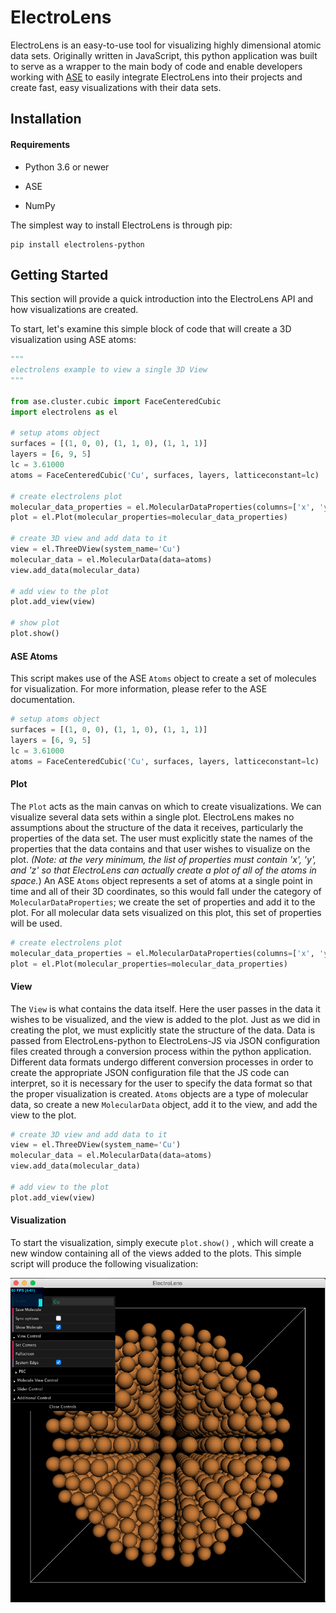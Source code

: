 # ElectroLens

ElectroLens is an easy-to-use tool for visualizing highly dimensional atomic data sets. Originally written in JavaScript, this python application was built to serve as a wrapper to the main body of code and enable developers working with [ASE](https://wiki.fysik.dtu.dk/ase/index.html) to easily integrate ElectroLens into their projects and create fast, easy visualizations with their data sets.

## Installation

#### Requirements

- Python 3.6 or newer

- ASE

- NumPy

The simplest way to install ElectroLens is through pip:

```shell
pip install electrolens-python
```

## Getting Started

This section will provide a quick introduction into the ElectroLens API and how visualizations are created.

To start, let's examine this simple block of code that will create a 3D visualization using ASE atoms:

```python
"""
electrolens example to view a single 3D View
"""

from ase.cluster.cubic import FaceCenteredCubic
import electrolens as el

# setup atoms object
surfaces = [(1, 0, 0), (1, 1, 0), (1, 1, 1)]
layers = [6, 9, 5]
lc = 3.61000
atoms = FaceCenteredCubic('Cu', surfaces, layers, latticeconstant=lc)

# create electrolens plot
molecular_data_properties = el.MolecularDataProperties(columns=['x', 'y', 'z', 'atom'])
plot = el.Plot(molecular_properties=molecular_data_properties)

# create 3D view and add data to it
view = el.ThreeDView(system_name='Cu')
molecular_data = el.MolecularData(data=atoms)
view.add_data(molecular_data)

# add view to the plot
plot.add_view(view)

# show plot
plot.show()
```

#### ASE Atoms

This script makes use of the ASE `Atoms` object to create a set of molecules for visualization. For more information, please refer to the ASE documentation.

```python
# setup atoms object
surfaces = [(1, 0, 0), (1, 1, 0), (1, 1, 1)]
layers = [6, 9, 5]
lc = 3.61000
atoms = FaceCenteredCubic('Cu', surfaces, layers, latticeconstant=lc)
```

#### Plot

The `Plot` acts as the main canvas on which to create visualizations. We can visualize several data sets within a single plot. ElectroLens makes no assumptions about the structure of the data it receives, particularly the properties of the data set. The user must explicitly state the names of the properties that the data contains and that user wishes to visualize on the plot. *(Note: at the very minimum, the list of properties must contain 'x', 'y', and 'z' so that ElectroLens can actually create a plot of all of the atoms in space.*) An ASE `Atoms` object represents a set of atoms at a single point in time and all of their 3D coordinates, so this would fall under the category of `MolecularDataProperties`; we create the set of properties and add it to the plot. For all molecular data sets visualized on this plot, this set of properties will be used.

```python
# create electrolens plot
molecular_data_properties = el.MolecularDataProperties(columns=['x', 'y', 'z', 'atom'])
plot = el.Plot(molecular_properties=molecular_data_properties)
```

#### View

The `View` is what contains the data itself. Here the user passes in the data it wishes to be visualized, and the view is added to the plot. Just as we did in creating the plot, we must explicitly state the structure of the data. Data is passed from ElectroLens-python to ElectroLens-JS via JSON configuration files created through a conversion process within the python application. Different data formats undergo different conversion processes in order to create the appropriate JSON configuration file that the JS code can interpret, so it is necessary for the user to specify the data format so that the proper visualization is created. `Atoms` objects are a type of molecular data, so create a new `MolecularData` object, add it to the view, and add the view to the plot.

```python
# create 3D view and add data to it
view = el.ThreeDView(system_name='Cu')
molecular_data = el.MolecularData(data=atoms)
view.add_data(molecular_data)

# add view to the plot
plot.add_view(view)
```

#### Visualization

To start the visualization, simply execute `plot.show()` , which will create a new window containing all of the views added to the plots. This simple script will produce the following visualization:

<img src="/docs/images/single_view_example.png" />
